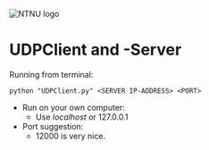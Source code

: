 ![NTNU logo](https://qore.no/res/ntnu-logo-100.png)
# UDPClient and -Server


Running from terminal:
```
python "UDPClient.py" <SERVER IP-ADDRESS> <PORT>
```

  - Run on your own computer:
    - Use *localhost* or 127.0.0.1
  - Port suggestion:
    - 12000 is very nice.
